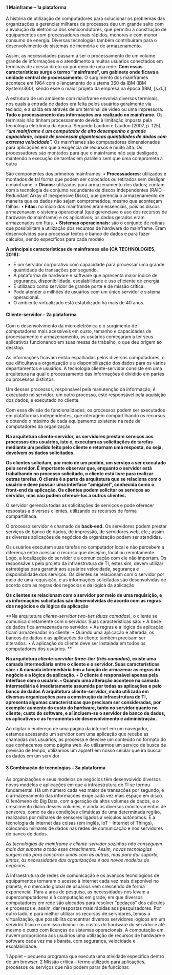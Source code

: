 #### 1 Mainframe – 1a plataforma
A história de utilização de computadores para solucionar os problemas das organizações e gerenciar milhares de processos deu um grande salto com a evolução da eletrônica dos semicondutores, que permitiu a construção de equipamentos com processadores mais rápidos, menores e com menor consumo de energia. Diversas tecnologias também contribuíram para o desenvolvimento de sistemas de memória e de armazenamento.

Assim, as necessidades passam a ser o processamento de um volume grande de informações e o atendimento a muitos usuários conectados em terminais de acesso direto ou por meio de uma rede. **Com essas características surge o termo “mainframe”, um gabinete onde ficava a unidade central de processamento.** O surgimento dos mainframes acontece em 1964 com o lançamento do sistema 360 da IBM (IBM System/360), sendo esse o maior projeto da empresa na época (IBM, [s.d.])

A estrutura de um ambiente com mainframe envolvia diversos terminais, nos quais a entrada de dados era feita pelos usuários geralmente via teclado; e a saída era através de um terminal de vídeo ou uma impressora. **Todo o processamento das informações era realizado no mainframe.** Os terminais não tinham processamento devido à limitação imposta pela tecnologia eletrônica da época. Segundo Laudon e Laudon (2007, p. 125), ***“um mainframe é um computador de alto desempenho e grande capacidade, capaz de processar gigantescas quantidades de dados com extrema velocidade”.*** Os mainframes são computadores dimensionados para aplicações em que a exigência de recursos é muito alta. Os processadores são montados para que o mainframe não seja desligado, mantendo a execução de tarefas em paralelo sem que uma comprometa a outra

São componentes dos primeiros mainframes:
• **Processadores:** utilizados e montados de tal forma que podem
ser colocados ou retirados sem desligar o mainframe.
• **Discos:** utilizados para armazenamento dos dados; contam com
a tecnologia de conjunto redundante de discos independentes
(RAID – Redundant Array of Inexpensive Disks), que gerencia o
armazenamento de maneira que os dados não sejam comprometidos, mesmo que aconteçam falhas.
• **Fitas:** no início dos mainframes eram essenciais, pois os discos
armazenavam o sistema operacional (que gerenciava o uso dos
recursos de hardware do mainframe) e os aplicativos; os dados
gerados eram armazenados em fitas.
• **Sistemas operacionais:** são o conjunto de rotinas que possibilitam a utilização dos recursos de hardware do mainframe. Eram desenvolvidos para processar textos e banco de dados e para
fazer cálculos, sendo específicos para cada modelo

**A principais características de mainframes são (CA TECHNOLOGIES, 2018):** 
- É um servidor corporativo com capacidade para processar uma grande quantidade de transações por segundo.
- A plataforma de hardware e software que apresenta maior índice de segurança, disponibilidade, escalabilidade e uso eficiente de energia.
- É utilizado como servidor de grande porte e de missão crítica.
- Pode atender a milhões de usuários com um único servidor e sistema operacional.
- O ambiente virtualizado está estabilizado há mais de 40 anos.


#### Cliente-servidor – 2a plataforma
Com o desenvolvimento da microeletrônica e o surgimento de computadores mais acessíveis em custo, tamanho e capacidades de processamento e armazenamento, os usuários começaram a ter seus aplicativos funcionando em suas mesas de trabalho, o que deu origem ao desktop. 

As informações ficavam então espalhadas pelos diversos computadores, o que dificultava a organização e a disponibilização dos dados para os vários departamentos e usuários. A tecnologia cliente-servidor consiste em uma arquitetura na qual o processamento das informações é dividido em partes ou processos distintos. 

Um desses processos, responsável pela manutenção da informação, é executado no servidor; um outro processo, este responsável pela aquisição dos dados, é executado no cliente. 

Com essa divisão de funcionalidades, os processos podem ser executados em plataformas independentes, que interagem compartilhando os recursos e obtendo o máximo de cada equipamento existente na rede de computadores da organização. 

**Na arquitetura cliente-servidor, os servidores prestam serviços aos processos dos usuários, isto é, executam as solicitações de tarefas mediante um pedido feito pelo cliente e retornam uma resposta, ou seja, devolvem os dados solicitados.**

**Os clientes solicitam, por meio de um pedido, um serviço a ser executado pelo servidor. É importante observar que, enquanto o servidor está trabalhando no processo solicitado, o cliente está livre para realizar outras tarefas. O cliente é a parte da arquitetura que se relaciona com o usuário e deve possuir uma interface “amigável”, conhecida como o front-end da aplicação. Os clientes podem solicitar os serviços ao servidor, mas não podem oferecê-los a outros clientes.**

O servidor gerencia todas as solicitações de serviços e pode oferecer respostas a diversos clientes, utilizando os recursos de forma compartilhada. 

O processo servidor é chamado de **back-end.** Os servidores podem prestar serviços de banco de dados, de impressão, de servidores web, etc.; assim as diversas aplicações de negócios da organização podem ser atendidas. 

Os usuários executam suas tarefas no computador local e não percebem a diferença entre acessar o recurso que desejam, local ou remotamente. Logo, a localização do servidor e a comunicação com ele não importam. Os responsáveis pelo projeto da infraestrutura de TI, estes sim, devem utilizar estratégias para garantir aos usuários velocidade, segurança e disponibilidade dos serviços. Os clientes se relacionam com o servidor por meio de uma requisição, e as informações solicitadas são desenvolvidas de acordo com as regras dos negócios e da lógica da aplicação

**Os clientes se relacionam com o servidor por meio de uma requisição, e as informações solicitadas são desenvolvidas de acordo com as regras dos negócios e da lógica da aplicação**

**Na arquitetura *cliente-servidor two-tier (duas camadas*), o cliente se comunica diretamente com o servidor. Suas características são:
• A base de dados fica armazenada no servidor.
• As regras e a lógica da aplicação ficam armazenadas no cliente.
• Quando uma aplicação é alterada, os bancos de dados e as aplicações do cliente também precisam ser alterados.
• A aplicação do cliente deve ser instalada em todos os computadores dos usuários.
**

**Na arquitetura *cliente-servidor three-tier (três camadas*), existe
uma camada intermediária entre o cliente e o servidor. Suas características são:
• A camada intermediária tem a função de armazenar as regras do
negócio e a lógica da aplicação.
• O cliente é responsável apenas pela interface com o usuário.
• Quando uma alteração acontece na camada intermediária é
imediatamente assumida por todas as aplicações e pelo banco
de dados
A arquitetura cliente-servidor, muito utilizada em diversas organizações para a construção da infraestrutura de TI, apresenta algumas características que precisam ser consideradas, por exemplo: aumento do custo do hardware, tanto no servidor quanto no cliente; custo do software, e aí incluem-se o servidor de banco de dados, os aplicativos e as ferramentas de desenvolvimento e administração.**

Ao digitar o endereço de uma página da internet em um navegador, estamos acessando um servidor com uma aplicação que recebe as chamadas dos usuários, as processa e devolve um conteúdo no formato do que conhecemos como página web. Ao utilizarmos um serviço de busca de previsão de tempo, utilizamos um applet1 em nosso celular que irá buscar os dados em um servidor

#### 3 Combinação de tecnologias – 3a plataforma
As organizações e seus modelos de negócios têm desenvolvido diversos novos modelos e aplicações em que a infraestrutura de TI se tornou fundamental. Há um número cada vez maior de transações por segundo, e o armazenamento das informações exige cada vez mais espaço em disco. O fenômeno do Big Data, com a geração de altos volumes de dados, e o crescimento diário desses volumes, e ainda os diversos monitoramentos de sensores, como os das condições climáticas de uma determinada região, realizados por milhares de sensores ligados a veículos autônomos. É a tecnologia da internet das coisas (em inglês, IoT – Internet of Things), colocando milhares de dados nas redes de comunicação e nos servidores de banco de dados.

*As tecnologias de mainframe e cliente-servidor sozinhas não conseguem mais dar suporte a todo esse crescimento. Assim, novas tecnologias surgem não para concorrer umas com as outras, mas para dar suporte, juntas, às necessidades das organizações e aos novos modelos de negócios*

A infraestrutura de redes de comunicação e os avanços tecnológicos de equipamentos tornaram o acesso à internet cada vez mais disponível no planeta, e o mercado global de usuários vem crescendo de forma exponencial. Para a área de pesquisa, as necessidades nos levam a supercomputadores e à computação em grade, em que diversos computadores em rede são alocados para resolver “pedaços” dos cálculos e processos e, assim, dar respostas mais rápidas aos pesquisadores. Por outro lado, e para melhor utilizar os recursos de servidores, temos a virtualização, que possibilita concentrar diversos servidores lógicos em um servidor físico e com isso diminuir os custos do hardware do servidor e até mesmo o custo com licenças de sistemas operacionais. A computação em nuvem proporciona aos usuários uma utilização de recursos de hardware e software cada vez mais barata, com segurança, velocidade e escalabilidade.

1 Applet – pequeno programa que executa uma atividade específica dentro de um browser. 
2 Missão crítica – termo utilizado para aplicações, processos ou serviços que não podem parar de funcionar.
